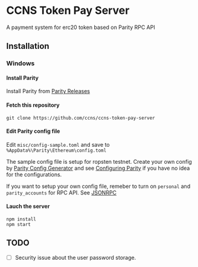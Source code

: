 # CCNS Token Pay Server

A payment system for erc20 token based on Parity RPC API

## Installation

### Windows
#### Install Parity

Install Parity from [Parity Releases](https://github.com/paritytech/parity/releases)

#### Fetch this repository 

```
git clone https://github.com/ccns/ccns-token-pay-server
```

#### Edit Parity config file

Edit `misc/config-sample.toml` and save to `%AppData%\Parity\Ethereum\config.toml`

The sample config file is setup for ropsten testnet. Create your own config by [Parity Config Generator](https://paritytech.github.io/parity-config-generator/) and see [Configuring Parity](https://github.com/paritytech/parity/wiki/Configuring-Parity) if you have no idea for the configurations.

If you want to setup your own config file, remeber to turn on `personal` and `parity_accounts` for RPC API. See [JSONRPC](https://github.com/paritytech/parity/wiki/JSONRPC)

#### Lauch the server

```
npm install
npm start
```

## TODO

- [ ] Security issue about the user password storage.